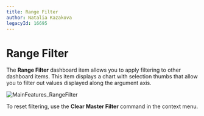 ```yaml
---
title: Range Filter
author: Natalia Kazakova
legacyId: 16695
---
```

# Range Filter
The **Range Filter** dashboard item allows you to apply filtering to other dashboard items. This item displays a chart with selection thumbs that allow you to filter out values displayed along the argument axis.

![MainFeatures_RangeFilter](../../../images/img18179.png)

To reset filtering, use the **Clear Master Filter** command in the context menu.